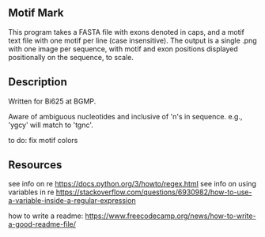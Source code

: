 ## Motif Mark 

This program takes a FASTA file with exons denoted in caps, and a motif text file with one motif per line (case insensitive). The output is a single .png with one image per sequence, with motif and exon positions displayed positionally on the sequence, to scale.

## Description
 
 Written for Bi625 at BGMP. 
 
 Aware of ambiguous nucleotides and inclusive of 'n's in sequence. e.g., 'ygcy' will match to 'tgnc'.


to do:
fix motif colors
## Resources 

see info on re https://docs.python.org/3/howto/regex.html 
see info on using variables in re  https://stackoverflow.com/questions/6930982/how-to-use-a-variable-inside-a-regular-expression


how to write a readme: 
 https://www.freecodecamp.org/news/how-to-write-a-good-readme-file/